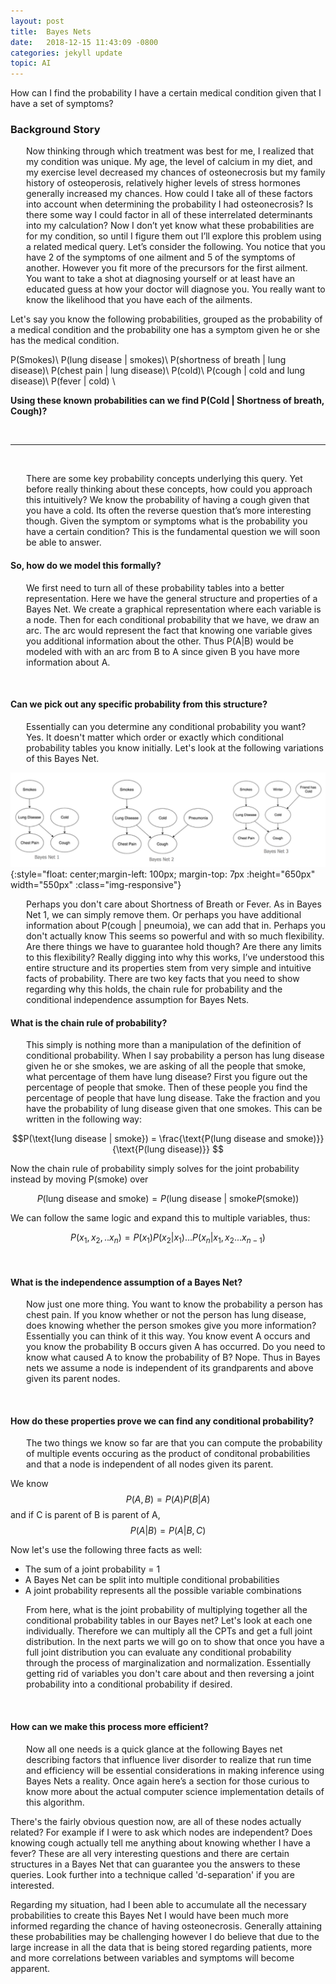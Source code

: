 ```yaml
---
layout: post
title:  Bayes Nets
date:   2018-12-15 11:43:09 -0800
categories: jekyll update
topic: AI
---
```



How can I find the probability I have a certain medical condition given that I have a set of symptoms?

<h3>Background Story</h3>
<p style="margin-left:25px">
Now thinking through which treatment was best for me, I realized that my condition was unique.  My age, the level of calcium in my diet, and my exercise level decreased my chances of osteonecrosis but my family history of osteoperosis, relatively higher levels of stress hormones generally increased my chances.  How could I take all of these factors into account when determining the probability I had osteonecrosis?  Is there some way I could factor in all of these interrelated determinants into my calculation?  Now I don’t yet know what these probabilities are for my condition, so until I figure them out I’ll explore this problem using a related medical query.  Let’s consider the following.  You notice that you have 2 of the symptoms of one ailment and 5 of the symptoms of another.  However you fit more of the precursors for the first ailment.  You want to take a shot at diagnosing yourself or at least have an educated guess at how your doctor will diagnose you.  You really want to know the likelihood that you have each of the ailments.
</p>

Let's say you know the following probabilities, grouped as the probability of a medical condition and the probability one has a symptom given he or she has the medical condition.

P(Smokes)​\\
P(lung disease | smokes)\\
P(shortness of breath | lung disease)\\
P(chest pain | lung disease)\\
P(cold)\\
P(cough | cold and lung disease)\\
P(fever | cold) \\

<b>Using these known probabilities can we find P(Cold | Shortness of breath, Cough)?</b>

<br>
<hr>
<br>

<p style="margin-left:25px">
There are some key probability concepts underlying this query.  Yet before really thinking about these concepts, how could you approach this intuitively?  We know the probability of having a cough given that you have a cold.  Its often the reverse question that’s more interesting though.  Given the symptom or symptoms what is the probability you have a certain condition?  This is the fundamental question we will soon be able to answer.
</p>

<h4>So, how do we model this formally?</h4>
<p style="margin-left:25px">We first need to turn all of these probability tables into a better representation.  Here we have the general structure and properties of a Bayes Net.  We create a graphical representation where each variable is a node.  Then for each conditional probability that we have, we draw an arc.  The arc would represent the fact that knowing one variable gives you additional information about the other.  Thus P(A|B) would be modeled with with an arc from B to A since given B you have more information about A.
</p> ​

<h4>Can we pick out any specific probability from this structure?</h4>

<p style="margin-left:25px"> Essentially can you determine any conditional probability you want?  Yes.  It doesn't matter which order or exactly which conditional probability tables you know initially.  Let's look at the following variations of this Bayes Net.  
</p>

![Bayes](/stock_images/bayes.png){:style="float: center;margin-left: 100px; margin-top: 7px :height="650px" width="550px" :class="img-responsive"}

<p style="margin-left:25px">
Perhaps you don't care about Shortness of Breath or Fever.  As in Bayes Net 1, we can simply remove them.  Or perhaps you have additional information about P(cough | pneumoia), we can add that in.  Perhaps you don't actually know   This seems so powerful and with so much flexibility.  Are there things we have to guarantee hold though?  Are there any limits to this flexibility?  Really digging into why this works, I’ve understood this entire structure and its properties stem from very simple and intuitive facts of probability.  There are two key facts that you need to show regarding why this holds, the chain rule for probability and the conditional independence assumption for Bayes Nets.  
</p>

<h4>What is the chain rule of probability?</h4>
<p style="margin-left:25px">
This simply is nothing more than a manipulation of the definition of conditional probability.  When I say probability a person has lung disease given he or she smokes, we are asking of all the people that smoke, what percentage of them have lung disease?  First you figure out the percentage of people that smoke.  Then of these people you find the percentage of people that have lung disease.  Take the fraction and you have the probability of lung disease given that one smokes.  This can be written in the following way:
</p>

$$P(\text{lung disease | smoke}) = \frac{\text{P(lung disease and smoke)}}{\text{P(lung disease)}} $$

Now the chain rule of probability simply solves for the joint probability instead by moving P(smoke) over

$$P(\text{lung disease and smoke}) = P(\text{lung disease | smoke} P(\text{smoke}))$$

We can follow the same logic and expand this to multiple variables, thus:

$$P(x_1, x_2,.. x_n) = P(x_1)P(x_2|x_1)...P(x_n|x_1,x_2...x_{n-1}) $$

<br>
<h4>What is the independence assumption of a Bayes Net?</h4>

<p style="margin-left:25px">Now just one more thing.  You want to know the probability a person has chest pain.  If you know whether or not the person has lung disease, does knowing whether the person smokes give you more information?  Essentially you can think of it this way.  You know event A occurs and you know the probability B occurs given A has occurred.  Do you need to know what caused A to know the probability of B?  Nope.  Thus in Bayes nets we assume a node is independent of its grandparents and above given its parent nodes.
</p>  
<br>
<h4>How do these properties prove we can find any conditional probability?</h4>

<p style="margin-left:25px">The two things we know so far are that you can compute the probability of multiple events occuring as the product of conditonal probabilities and that a node is independent of all nodes given its parent.  

We know $$P(A,B) = P(A)P(B|A)$$ and if C is parent of B is parent of A, $$P(A|B) = P(A|B,C)$$
     
Now let's use the following three facts as well:
<ul>
<li>The sum of a joint probability = 1</li>
<li>A Bayes Net can be split into multiple conditional probabilities</li>
<li>A joint probability represents all the possible variable combinations</li>
</ul>
<p style="margin-left:25px">
From here, what is the joint probability of multiplying together all the conditional probability tables in our Bayes net?  Let's look at each one individually.  Therefore we can multiply all the CPTs and get a full joint distribution.  In the next parts we will go on to show that once you have a full joint distribution you can evaluate any conditional probability through the process of marginalization and normalization.  Essentially getting rid of variables you don't care about and then reversing a joint probability into a conditional probability if desired.</p>
<br>
<h4>How can we make this process more efficient?</h4>

<p style="margin-left:25px">Now all one needs is a quick glance at the following Bayes net describing factors that influence liver disorder to realize that run time and efficiency will be essential considerations in making inference using Bayes Nets a reality.  Once again here’s a section for those curious to know more about the actual computer science implementation details of this algorithm.

There's the fairly obvious question now, are all of these nodes actually related?  For example if I were to ask which nodes are independent?  Does knowing cough actually tell me anything about knowing whether I have a fever?  These are all very interesting questions and there are certain structures in a Bayes Net that can guarantee you the answers to these queries.  Look further into a technique called 'd-separation' if you are interested.

Regarding my situation, had I been able to accumulate all the necessary probabilities to create this Bayes Net I would have been much more informed regarding the chance of having osteonecrosis.  Generally attaining these probabilities may be challenging however I do believe that due to the large increase in all the data that is being stored regarding patients, more and more correlations between variables and symptoms will become apparent.
</p>
